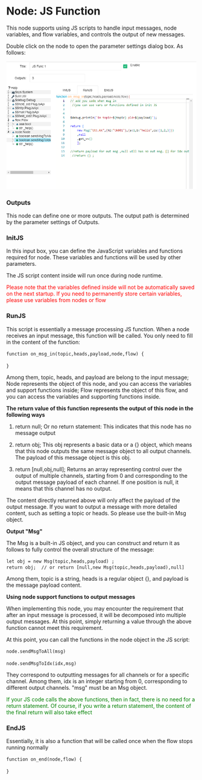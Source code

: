 Node: JS Function
==



This node supports using JS scripts to handle input messages, node variables, and flow variables, and controls the
output of new messages.

Double click on the node to open the parameter settings dialog box. As follows:


<img src="../img/msgnet/mn002.png">

### Outputs

This node can define one or more outputs. The output path is determined by the parameter settings of Outputs.

### InitJS

In this input box, you can define the JavaScript variables and functions required for node. These variables and
functions will be used by other parameters.

The JS script content inside will run once during node runtime.

<font color="red">
Please note that the variables defined inside will not be automatically saved on the next startup. If you need to permanently store certain variables, please use variables from nodes or flow</font>

### RunJS

This script is essentially a message processing JS function. When a node receives an input message, this function will
be called. You only need to fill in the content of the function:

```
function on_msg_in(topic,heads,payload,node,flow) {

}
```

Among them, topic, heads, and payload are belong to the input message; Node represents the object of this node, and you
can access the variables and support functions inside; Flow represents the object of this flow, and you can access the
variables and supporting functions inside.

**The return value of this function represents the output of this node in the following ways**

1. return null; Or no return statement: This indicates that this node has no message output

2. return obj; This obj represents a basic data or a {} object, which means that this node outputs the same message
   object to all output channels. The payload of this message object is this obj.

3. return \[null,obj,null\]; Returns an array representing control over the output of multiple channels, starting from 0
   and corresponding to the output message payload of each channel. If one position is null, it means that this channel
   has no output.

The content directly returned above will only affect the payload of the output message. If you want to output a message
with more detailed content, such as setting a topic or heads. So please use the built-in Msg object.

**Output "Msg"**

The Msg is a built-in JS object, and you can construct and return it as follows to fully control the overall structure
of the message:

```
let obj = new Msg(topic,heads,payload) ;
return obj;  // or return [null,new Msg(topic,heads,payload),null]
```

Among them, topic is a string, heads is a regular object {}, and payload is the message payload content.

**Using node support functions to output messages**

When implementing this node, you may encounter the requirement that after an input message is processed, it will be
decomposed into multiple output messages. At this point, simply returning a value through the above function cannot meet
this requirement.

At this point, you can call the functions in the node object in the JS script:

```
node.sendMsgToAll(msg)

node.sendMsgToIdx(idx,msg)
```

They correspond to outputting messages for all channels or for a specific channel. Among them, idx is an integer
starting from 0, corresponding to different output channels. "msg" must be an Msg object.

<font color="green">
If your JS code calls the above functions, then in fact, there is no need for a return statement. Of course, if you write a return statement, the content of the final return will also take effect</font>

### EndJS

Essentially, it is also a function that will be called once when the flow stops running normally

```
function on_end(node,flow) {

}
```
